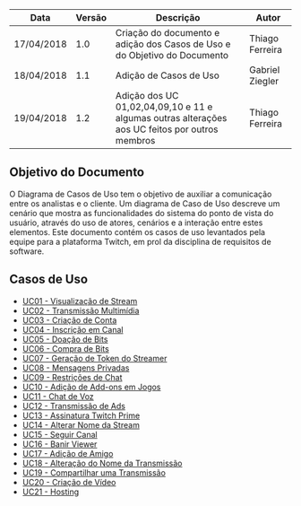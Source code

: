 Data|Versão|Descrição|Autor
-----|------|---------|-------
17/04/2018|1.0|Criação do documento e adição dos Casos de Uso e do Objetivo do Documento|Thiago Ferreira|
18/04/2018|1.1|Adição de Casos de Uso|Gabriel Ziegler|
19/04/2018|1.2|Adição dos UC 01,02,04,09,10 e 11 e algumas outras alterações aos UC feitos por outros membros|Thiago Ferreira

## Objetivo do Documento
O Diagrama de Casos de Uso tem o objetivo de auxiliar a comunicação entre os analistas e o cliente. Um diagrama de Caso de Uso descreve um cenário que mostra as funcionalidades do sistema do ponto de vista do usuário, através do uso de atores, cenários e a interação entre estes elementos.
Este documento contém os casos de uso levantados pela equipe para a plataforma Twitch, em prol da disciplina de requisitos de software.

## Casos de Uso

* [UC01 - Visualização de Stream](Visualização-de-Stream)
* [UC02 - Transmissão Multimídia](Transmissão-Multimídia)
* [UC03 - Criação de Conta](Criação-de-Conta)
* [UC04 - Inscrição em Canal](Inscrição-em-Canal)
* [UC05 - Doação de Bits](Doação-de-Bits)
* [UC06 - Compra de Bits](Compra-de-Bits)
* [UC07 - Geração de Token do Streamer](Geração-de-Token-do-Streamer)
* [UC08 - Mensagens Privadas](Mensagens-Privadas)
* [UC09 - Restrições de Chat](Restrições-de-Chat)
* [UC10 - Adição de Add-ons em Jogos](Adição-de-Add-ons-em-Jogos)
* [UC11 - Chat de Voz](Chat-de-Voz)
* [UC12 - Transmissão de Ads](Transmissão-de-Ads)
* [UC13 - Assinatura Twitch Prime](Assinatura-Twitch-Prime)
* [UC14 - Alterar Nome da Stream](Alterar-Nome-da-Stream)
* [UC15 - Seguir Canal](Seguir-Canal)
* [UC16 - Banir Viewer](Banir-Viewer)
* [UC17 - Adição de Amigo](Adição-de-Amigo)
* [UC18 - Alteração do Nome da Transmissão](Alteração-do-Nome-da-Transmissão)
* [UC19 - Compartilhar uma Transmissão](Compartilhar-uma-Transmissão)
* [UC20 - Criação de Vídeo](Criação-de-Vídeo)
* [UC21 - Hosting](Hosting)


